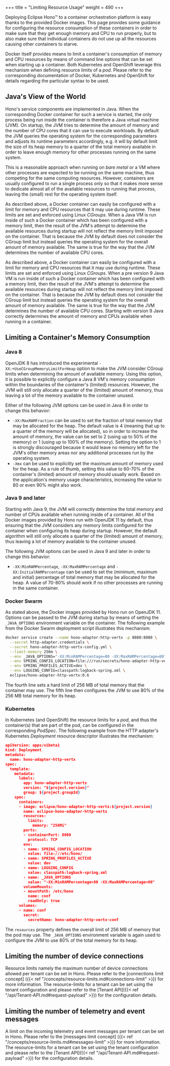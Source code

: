 +++
title = "Limiting Resource Usage"
weight = 490
+++

Deploying Eclipse Hono&trade; to a container orchestration platform is easy thanks to the provided Docker images. This page provides some guidance for configuring the resource consumption of these containers in order to make sure that they get enough memory and CPU to run properly, but to also make sure that individual containers do not use up all the resources causing other containers to starve.
<!--more-->

Docker itself provides means to limit a container's consumption of memory and CPU resources by means of command line options that can be set when starting up a container. Both Kubernetes and OpenShift leverage this mechanism when defining resource limits of a *pod*. Please refer to the corresponding documentation of Docker, Kubernetes and OpenShift for details regarding the particular syntax to be used.

## Java's View of the World

Hono's service components are implemented in Java. When the corresponding Docker container for such a service is started, the only process being run inside the container is therefore a Java virtual machine (JVM). On startup, the JVM tries to determine the amount of memory and the number of CPU cores that it can use to execute workloads. By default the JVM queries the operating system for the corresponding parameters and adjusts its runtime parameters accordingly, e.g. it will by default limit the size of its heap memory to a quarter of the total memory available in order to leave enough memory for other processes running on the same system.

This is a reasonable approach when running on *bare metal* or a VM where other processes are expected to be running on the same machine, thus competing for the same computing resources. However, containers are usually configured to run a single process only so that it makes more sense to dedicate almost all of the available resources to running that process, leaving the (small) rest for the operating system itself.

As described above, a Docker container can easily be configured with a limit for memory and CPU resources that it may use during runtime. These limits are set and enforced using Linux *CGroups*. When a Java VM is run inside of such a Docker container which has been configured with a memory limit, then the result of the JVM's attempt to determine the available resources during startup will not reflect the memory limit imposed on the container. That is because the JVM by default does not consider the CGroup limit but instead queries the operating system for the overall amount of memory available. The same is true for the way that the JVM determines the number of available CPU cores.

As described above, a Docker container can easily be configured with a limit for memory and CPU resources that it may use during runtime. These limits are set and enforced using Linux *CGroups*. When a pre version 9 Java VM is run inside of such a Docker container which has been configured with a memory limit, then the result of the JVM's attempt to determine the available resources during startup will not reflect the memory limit imposed on the container. That is because the JVM by default does not consider the CGroup limit but instead queries the operating system for the overall amount of memory available. The same is true for the way that the JVM determines the number of available CPU cores. Starting with version 9 Java correctly determines the amount of memory and CPUs available when running in a container.

## Limiting a Container's Memory Consumption

### Java 8

OpenJDK 8 has introduced the experimental `-XX:+UseCGroupMemoryLimitForHeap` option to make the JVM consider CGroup limits when determining the amount of available memory. Using this option, it is possible to explicitly configure a Java 8 VM's memory consumption within the boundaries of the container's (limited) resources. However, the JVM will still only allocate a quarter of the (limited) amount of memory, thus leaving a lot of the memory available to the container unused.

Either of the following JVM options can be used in Java 8 in order to change this behavior:

* `-XX:MaxRAMFraction` can be used to set the fraction of total memory that may be allocated for the heap. The default value is 4 (meaning that up to a quarter of the memory will be allocated), so in order to increase the amount of memory, the value can be set to 2 (using up to 50% of the memory) or 1 (using up to 100% of the memory). Setting the option to 1 is strongly discouraged because it would leave no memory left for the JVM's other memory areas nor any additional processes run by the operating system.
* `-Xmx` can be used to explicitly set the maximum amount of memory used for the heap. As a rule of thumb, setting this value to 60-70% of the container's (limited) amount of memory should usually work. Based on the application's memory usage characteristics, increasing the value to 80 or even 90% might also work.
 
### Java 9 and later

Starting with Java 9, the JVM will correctly determine the total memory and number of CPUs available when running inside of a container. All of the Docker images provided by Hono run with OpenJDK 11 by default, thus ensuring that the JVM considers any memory limits configured for the container when configuring its heap during startup. However, the default algorithm will still only allocate a quarter of the (limited) amount of memory, thus leaving a lot of memory available to the container unused.

The following JVM options can be used in Java 9 and later in order to change this behavior:

* `-XX:MinRAMPercentage`, `-XX:MaxRAMPercentage` and `-XX:InitialRAMPercentage` can be used to set the (minimum, maximum and initial) percentage of total memory that may be allocated for the heap. A value of 70-80% should work if no other processes are running in the same container.

### Docker Swarm

As stated above, the Docker images provided by Hono run on OpenJDK 11. Options can be passed to the JVM during startup by means of setting the `_JAVA_OPTIONS` environment variable on the container. The following example from the Docker Swarm deployment script illustrates this mechanism:

~~~sh
docker service create --name hono-adapter-http-vertx -p 8080:8080 \
  --secret http-adapter.credentials \
  --secret hono-adapter-http-vertx-config.yml \
  --limit-memory 256m \
  --env _JAVA_OPTIONS="-XX:MinRAMPercentage=80 -XX:MaxRAMPercentage=80" \
  --env SPRING_CONFIG_LOCATION=file:///run/secrets/hono-adapter-http-vertx-config.yml \
  --env SPRING_PROFILES_ACTIVE=dev \
  --env LOGGING_CONFIG=classpath:logback-spring.xml \
  eclipse/hono-adapter-http-vertx:0.6
~~~

The fourth line sets a hard limit of 256 MB of total memory that the container may use. The fifth line then configures the JVM to use 80% of the 256 MB total memory for its heap.

### Kubernetes

In Kubernetes (and OpenShift) the resource limits for a *pod*, and thus the container(s) that are part of the pod, can be configured in the corresponding *PodSpec*. The following example from the HTTP adapter's Kubernetes *Deployment* resource descriptor illustrates the mechanism:

~~~json
apiVersion: apps/v1beta1
kind: Deployment
metadata:
  name: hono-adapter-http-vertx
spec:
  template:
    metadata:
      labels:
        app: hono-adapter-http-vertx
        version: "${project.version}"
        group: ${project.groupId}
    spec:
      containers:
      - image: eclipse/hono-adapter-http-vertx:${project.version}
        name: eclipse-hono-adapter-http-vertx
        resources:
          limits:
            memory: "256Mi"
        ports:
        - containerPort: 8080
          protocol: TCP
        env:
        - name: SPRING_CONFIG_LOCATION
          value: file:///etc/hono/
        - name: SPRING_PROFILES_ACTIVE
          value: dev
        - name: LOGGING_CONFIG
          value: classpath:logback-spring.xml
        - name: _JAVA_OPTIONS
          value: "-XX:MinRAMPercentage=80 -XX:MaxRAMPercentage=80"
        volumeMounts:
        - mountPath: /etc/hono
          name: conf
          readOnly: true
      volumes:
      - name: conf
        secret:
          secretName: hono-adapter-http-vertx-conf
~~~

The `resources` property defines the overall limit of 256 MB of memory that the pod may use. The `_JAVA_OPTIONS` environment variable is again used to configure the JVM to use 80% of the total memory for its heap.

## Limiting the number of device connections
Resource limits namely the maximum number of device connections allowed per tenant can be set in Hono. Please refer to the [connections limit concept] ({{< ref "/concepts/resource-limits.md#connections-limit" >}}) for more information. The resource-limits for a tenant can be set using the tenant configuration and please refer to the [Tenant API]({{< ref "/api/Tenant-API.md#request-payload" >}}) for the configuration details.

## Limiting the number of telemetry and event messages
A limit on the incoming telemetry and event messages per tenant can be set in Hono. Please refer to the [messages limit concept] ({{< ref "/concepts/resource-limits.md#messages-limit" >}}) for more information. The resource-limits for a tenant can be set using the tenant configuration and please refer to the [Tenant API]({{< ref "/api/Tenant-API.md#request-payload" >}}) for the configuration details.
